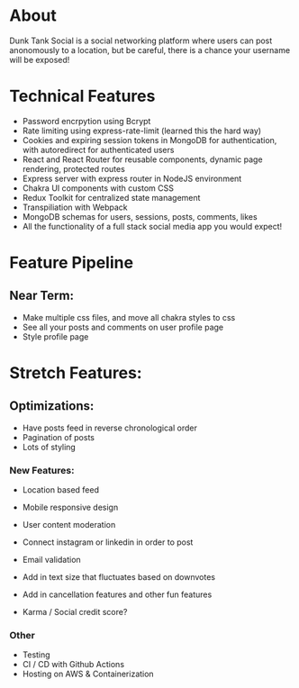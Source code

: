# About

Dunk Tank Social is a social networking platform where users can post anonomously to a location, but be careful, there is a chance your username will be exposed!

# Technical Features
- Password encrpytion using Bcrypt
- Rate limiting using express-rate-limit (learned this the hard way)
- Cookies and expiring session tokens in MongoDB for authentication, with autoredirect for authenticated users
- React and React Router for reusable components, dynamic page rendering, protected routes
- Express server with express router in NodeJS environment
- Chakra UI components with custom CSS
- Redux Toolkit for centralized state management
- Transpiliation with Webpack
- MongoDB schemas for users, sessions, posts, comments, likes
- All the functionality of a full stack social media app you would expect!

# Feature Pipeline
## Near Term:
- Make multiple css files, and move all chakra styles to css
- See all your posts and comments on user profile page
- Style profile page

# Stretch Features:
## Optimizations:
- Have posts feed in reverse chronological order
- Pagination of posts
- Lots of styling

### New Features:
- Location based feed

- Mobile responsive design
- User content moderation
- Connect instagram or linkedin in order to post
- Email validation
- Add in text size that fluctuates based on downvotes
- Add in cancellation features and other fun features
- Karma / Social credit score? 

### Other
- Testing
- CI / CD with Github Actions
- Hosting on AWS & Containerization